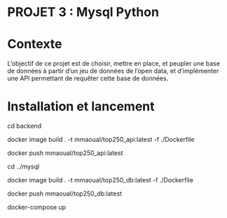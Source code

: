 # PROJET 3 : Mysql Python

# Contexte

L’objectif de ce projet est de choisir, mettre en place, et peupler une base de données à partir d’un jeu de données de l’open data, et d’implémenter une API permettant de requêter cette base de données.

# Installation et lancement

cd backend

docker image build . -t mmaoual/top250_api:latest -f ./Dockerfile

docker push mmaoual/top250_api:latest

cd ../mysql

docker image build . -t mmaoual/top250_db:latest -f ./Dockerfile

docker push mmaoual/top250_db:latest

docker-compose up